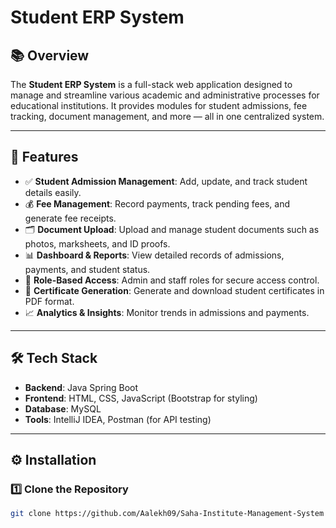 # Student ERP System

## 📚 Overview

The **Student ERP System** is a full-stack web application designed to manage and streamline various academic and administrative processes for educational institutions. It provides modules for student admissions, fee tracking, document management, and more — all in one centralized system.

---

## 🚀 Features

- ✅ **Student Admission Management**: Add, update, and track student details easily.
- 💰 **Fee Management**: Record payments, track pending fees, and generate fee receipts.
- 🗂️ **Document Upload**: Upload and manage student documents such as photos, marksheets, and ID proofs.
- 📊 **Dashboard & Reports**: View detailed records of admissions, payments, and student status.
- 🔐 **Role-Based Access**: Admin and staff roles for secure access control.
- 📄 **Certificate Generation**: Generate and download student certificates in PDF format.
- 📈 **Analytics & Insights**: Monitor trends in admissions and payments.

---

## 🛠️ Tech Stack

- **Backend**: Java Spring Boot
- **Frontend**: HTML, CSS, JavaScript (Bootstrap for styling)
- **Database**: MySQL
- **Tools**: IntelliJ IDEA, Postman (for API testing)

---

## ⚙️ Installation

### 1️⃣ Clone the Repository
```bash
git clone https://github.com/Aalekh09/Saha-Institute-Management-System
